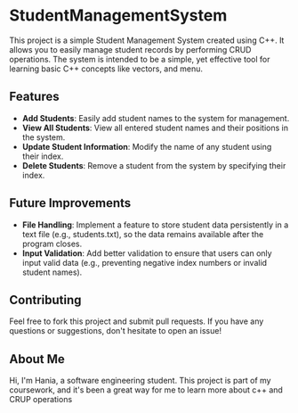 # StudentManagementSystem
This project is a simple Student Management System created using C++. It allows you to easily manage student records by performing CRUD operations. The system is intended to be a simple, yet effective tool for learning basic C++ concepts like vectors, and menu.

## Features
- **Add Students**: Easily add student names to the system for management.
- **View All Students**: View all entered student names and their positions in the system.
- **Update Student Information**: Modify the name of any student using their index.
- **Delete Students**: Remove a student from the system by specifying their index.

## Future Improvements
- **File Handling**: Implement a feature to store student data persistently in a text file (e.g., students.txt), so the data remains available after the program closes.
- **Input Validation**: Add better validation to ensure that users can only input valid data (e.g., preventing negative index numbers or invalid student names).

## Contributing
Feel free to fork this project and submit pull requests. If you have any questions or suggestions, don't hesitate to open an issue!

## About Me
Hi, I'm Hania, a software engineering student. This project is part of my coursework, and it's been a great way for me to learn more about c++ and CRUP operations

